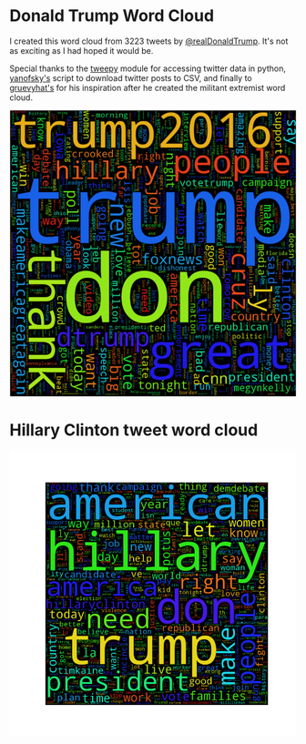 # Donald Trump Word Cloud #
I created this word cloud from 3223 tweets by <a href="https://twitter.com/realDonaldTrump" target="_blank">@realDonaldTrump</a>. It's not as exciting as I had hoped it would be.  

Special thanks to the <a href="https://github.com/tweepy/tweepy" target="_blank">tweepy</a> module for accessing twitter data in python, <a href="https://gist.github.com/yanofsky/5436496" target="_blank">yanofsky's</a> script to download twitter posts to CSV, and finally to <a href="https://www.kaggle.com/gruevyhat/d/kzaman/how-isis-uses-twitter/militant-extremist-wordcloud" target="_blank">gruevyhat's</a> for his inspiration after he created the militant extremist word cloud.

<img src="./trump.png">

# Hillary Clinton tweet word cloud #  

<img src="./clinton.png">